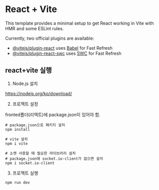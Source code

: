# React + Vite

This template provides a minimal setup to get React working in Vite with HMR and some ESLint rules.

Currently, two official plugins are available:

- [@vitejs/plugin-react](https://github.com/vitejs/vite-plugin-react/blob/main/packages/plugin-react/README.md) uses [Babel](https://babeljs.io/) for Fast Refresh
- [@vitejs/plugin-react-swc](https://github.com/vitejs/vite-plugin-react-swc) uses [SWC](https://swc.rs/) for Fast Refresh

## react+vite 실행

1. Node.js 설치

https://nodejs.org/ko/download/

2. 프로젝트 설정
   
fronted폴더(리액트)에 package.json이 있어야 함.

```
# package.json으로 패키지 설치
npm install

# vite 설치
npm i vite

# 소켓 사용할 때 필요한 라이브러리 설치
# package.json에 socket.io-client가 없으면 설치
npm i socket.io-client
```

3. 프로젝트 실행
```
npm run dev
```
